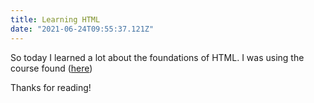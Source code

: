 ```yaml
---
title: Learning HTML
date: "2021-06-24T09:55:37.121Z"
---
```


So today I learned a lot about the foundations of HTML. I was using the course found ([here](https://en.wikipedia.org/wiki/Salted_duck_egg))
  
Thanks for reading!